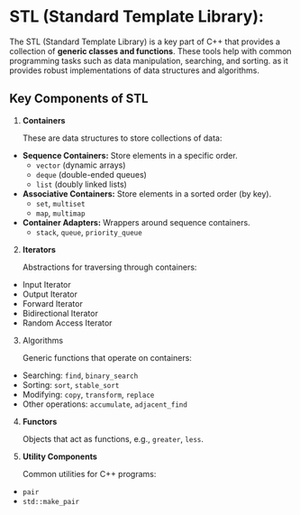 # STL (Standard Template Library):

The STL (Standard Template Library) is a key part of C++ that provides a collection of **generic classes and functions**. These tools help with common programming tasks such as data manipulation, searching, and sorting. as it provides robust implementations of data structures and algorithms.

## Key Components of STL
1. **Containers**

    These are data structures to store collections of data:
- **Sequence Containers:** Store elements in a specific order.
    - `vector` (dynamic arrays)
    - `deque` (double-ended queues)
    - `list` (doubly linked lists)
- **Associative Containers:** Store elements in a sorted order (by key).
    - `set`, `multiset`
    - `map`, `multimap`
- **Container Adapters:** Wrappers around sequence containers.
    - `stack`, `queue`, `priority_queue`

2. **Iterators**

    Abstractions for traversing through containers:

- Input Iterator
- Output Iterator
- Forward Iterator
- Bidirectional Iterator
- Random Access Iterator

3. Algorithms

    Generic functions that operate on containers:

- Searching: `find`, `binary_search`
- Sorting: `sort`, `stable_sort`
- Modifying: `copy`, `transform`, `replace`
- Other operations: `accumulate`, `adjacent_find`

4. **Functors**

    Objects that act as functions, e.g., `greater`, `less`.

5. **Utility Components**

    Common utilities for C++ programs:

- `pair`
- `std::make_pair`